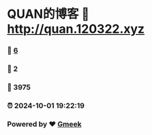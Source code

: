 # QUAN的博客 :link: http://quan.120322.xyz 
### :page_facing_up: [6](http://quan.120322.xyz/tag.html) 
### :speech_balloon: 2 
### :hibiscus: 3975 
### :alarm_clock: 2024-10-01 19:22:19 
### Powered by :heart: [Gmeek](https://github.com/Meekdai/Gmeek)
